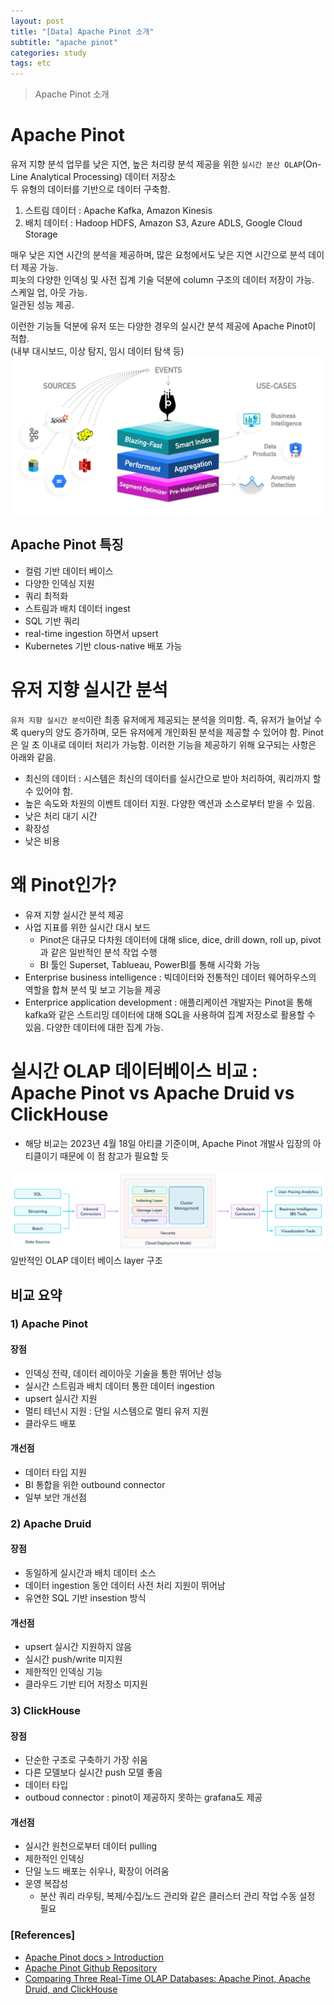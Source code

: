 ```yaml
---
layout: post
title: "[Data] Apache Pinot 소개"
subtitle: "apache pinot"
categories: study
tags: etc
---
```

> Apache Pinot 소개

# Apache Pinot
유저 지향 분석 업무를 낮은 지연, 높은 처리량 분석 제공을 위한 `실시간 분산 OLAP`(On-Line Analytical Processing) 데이터 저장소  
두 유형의 데이터를 기반으로 데이터 구축함.  
1. 스트림 데이터 : Apache Kafka, Amazon Kinesis
2. 배치 데이터 : Hadoop HDFS, Amazon S3, Azure ADLS, Google Cloud Storage


매우 낮은 지연 시간의 분석을 제공하며, 많은 요청에서도 낮은 지연 시간으로 분석 데이터 제공 가능.  
피놋의 다양한 인덱싱 및 사전 집계 기술 덕분에 column 구조의 데이터 저장이 가능.  
스케일 업, 아웃 가능.  
일관된 성능 제공. 

이런한 기능들 덕분에 유저 또는 다양한 경우의 실시간 분석 제공에 Apache Pinot이 적합.  
(내부 대시보드, 이상 탐지, 임시 데이터 탐색 등)  
![apache pinot](/assets/img/apachepinot/apachepinot_1.webp)

## Apache Pinot 특징
- 컬럼 기반 데이터 베이스
- 다양한 인덱싱 지원
- 쿼리 최적화
- 스트림과 배치 데이터 ingest
- SQL 기반 쿼리
- real-time ingestion 하면서 upsert
- Kubernetes 기반 clous-native 배포 가능

# 유저 지향 실시간 분석
`유저 지향 실시간 분석`이란 최종 유저에게 제공되는 분석을 의미함. 즉, 유저가 늘어날 수록 query의 양도 증가하며, 모든 유저에게 개인화된 분석을 제공할 수 있어야 함. Pinot은 일 초 이내로 데이터 처리가 가능함. 이러한 기능을 제공하기 위해 요구되는 사항은 아래와 같음.
- 최신의 데이터 : 시스템은 최신의 데이터를 실시간으로 받아 처리하여, 쿼리까지 할 수 있어야 함.
- 높은 속도와 차원의 이벤트 데이터 지원. 다양한 액션과 소스로부터 받을 수 있음.
- 낮은 처리 대기 시간
- 확장성
- 낮은 비용

# 왜 Pinot인가?
- 유져 지향 실시간 분석 제공
- 사업 지표를 위한 실시간 대시 보드
  - Pinot은 대규모 다차원 데이터에 대해 slice, dice, drill down, roll up, pivot과 같은 일반적인 분석 작업 수행
  - BI 툴인 Superset, Tablueau, PowerBI를 통해 시각화 가능
- Enterprise business intelligence : 빅데이터와 전통적인 데이터 웨어하우스의 역할을 합쳐 분석 및 보고 기능을 제공
- Enterprice application development : 애플리케이션 개발자는 Pinot을 통해 kafka와 같은 스트리밍 데이터에 대해 SQL을 사용하여 집계 저장소로 활용할 수 있음. 다양한 데이터에 대한 집계 가능.


# 실시간 OLAP 데이터베이스 비교 : Apache Pinot vs Apache Druid vs ClickHouse
- 해당 비교는 2023년 4월 18일 아티클 기준이며, Apache Pinot 개발사 입장의 아티클이기 때문에 이 점 참고가 필요할 듯


![OLAP Structure](/assets/img/apachepinot/olap_structure.png)  
일반적인 OLAP 데이터 베이스 layer 구조  

## 비교 요약
### 1) Apache Pinot
#### 장점
- 인덱싱 전략, 데이터 레이아웃 기술을 통한 뛰어난 성능
- 실시간 스트림과 배치 데이터 통한 데이터 ingestion
- upsert 실시간 지원
- 멀티 테넌시 지원 : 단일 시스템으로 멀티 유저 지원
- 클라우드 배포
#### 개선점
- 데이터 타입 지원
- BI 통합을 위한 outbound connector
- 일부 보안 개선점

### 2) Apache Druid
#### 장점
- 동일하게 실시간과 배치 데이터 소스
- 데이터 ingestion 동안 데이터 사전 처리 지원이 뛰어남
- 유연한 SQL 기반 insestion 방식
#### 개선점
- upsert 실시간 지원하지 않음
- 실시간 push/write 미지원
- 제한적인 인덱싱 기능
- 클라우드 기반 티어 저장소 미지원

### 3) ClickHouse
#### 장점
- 단순한 구조로 구축하기 가장 쉬움
- 다른 모델보다 실시간 push 모델 좋음
- 데이터 타입
- outboud connector : pinot이 제공하지 못하는 grafana도 제공
#### 개선점
- 실시간 원천으로부터 데이터 pulling
- 제한적인 인덱싱
- 단일 노드 배포는 쉬우나, 확장이 어려움
- 운영 복잡성
  - 분산 쿼리 라우팅, 복제/수집/노드 관리와 같은 클러스터 관리 작업 수동 설정 필요

### [References]
- [Apache Pinot docs > Introduction](https://docs.pinot.apache.org/)
- [Apache Pinot Github Repository](https://github.com/apache/pinot)
- [Comparing Three Real-Time OLAP Databases: Apache Pinot, Apache Druid, and ClickHouse](https://startree.ai/blog/a-tale-of-three-real-time-olap-databases)